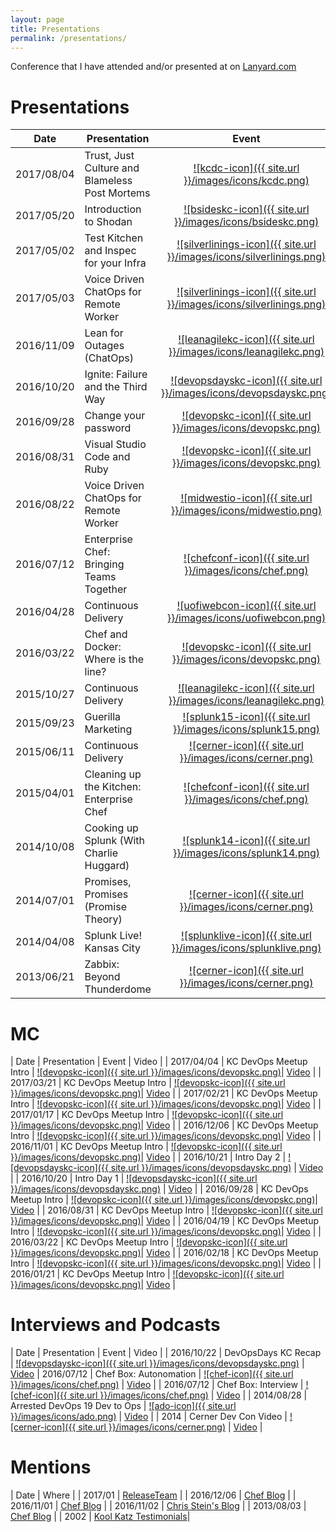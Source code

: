 ```yaml
---
layout: page
title: Presentations
permalink: /presentations/
---
```


Conference that I have attended and/or presented at on [Lanyard.com](http://lanyrd.com/profile/ablythe/)

# Presentations

| Date          | Presentation                             | Event                             | Slides | Video |
| ------------- | ---------------------------------------- |:---------------------------------:|:------:|:-----:|
| 2017/08/04    | Trust, Just Culture and Blameless Post Mortems | [![kcdc-icon]({{ site.url }}/images/icons/kcdc.png)][kcdc2017]            | Coming | Coming |
| 2017/05/20    | Introduction to Shodan                   | [![bsideskc-icon]({{ site.url }}/images/icons/bsideskc.png)][bsideskc2017]         | Coming | Coming |
| 2017/05/02    | Test Kitchen and Inspec for your Infra | [![silverlinings-icon]({{ site.url }}/images/icons/silverlinings.png)][silverlinings2017] | [Slides][stlsltestkitchen2017slides] | [Video][stlsltestkitchen2017vid] |
| 2017/05/03    | Voice Driven ChatOps for Remote Worker   | [![silverlinings-icon]({{ site.url }}/images/icons/silverlinings.png)][silverlinings2017] | [Slides][stlslchatops2017slides] | [Video][stlslchatops2017vid] |
| 2016/11/09    | Lean for Outages (ChatOps)               | [![leanagilekc-icon]({{ site.url }}/images/icons/leanagilekc.png)][leanagilekc2016]   | [Slides][leanagilekc2016slides] | [Video][leanagilekc2016vid] |
| 2016/10/20    | Ignite: Failure and the Third Way        | [![devopsdayskc-icon]({{ site.url }}/images/icons/devopsdayskc.png)][devopsdayskc2016] | [Slides][devopsdayskc2016slides] | [Video][devopsdayskc2016failvid] |
| 2016/09/28    | Change your password                     | [![devopskc-icon]({{ site.url }}/images/icons/devopskc.png)][kcdevopsmeetup]| [Slides][changeyourpasswordslides] | [Video][changeyourpasswordvid] |
| 2016/08/31    | Visual Studio Code and Ruby              | [![devopskc-icon]({{ site.url }}/images/icons/devopskc.png)][kcdevopsmeetup]| [Slides][visualstudiorubyslides] | [Video][visualstudioruby] |
| 2016/08/22    | Voice Driven ChatOps for Remote Worker   | [![midwestio-icon]({{ site.url }}/images/icons/midwestio.png)][midwestio] | N/A | [Coming?][midwestio2016vidlist] |
| 2016/07/12    | Enterprise Chef: Bringing Teams Together | [![chefconf-icon]({{ site.url }}/images/icons/chef.png)][chefconf] | Slides | [Video][chefconf2016vid] |
| 2016/04/28    | Continuous Delivery                      | [![uofiwebcon-icon]({{ site.url }}/images/icons/uofiwebcon.png)][uofiwebcon] | [Slides][uofiwebcon2016slides] | N/A   |
| 2016/03/22    | Chef and Docker: Where is the line?      | [![devopskc-icon]({{ site.url }}/images/icons/devopskc.png)][kcdevopsmeetup]| [Slides][kcdevopsmeetupmar2016slides] | [Video][kcdevopsmeetupmar2016vid] |
| 2015/10/27    | Continuous Delivery                      | [![leanagilekc-icon]({{ site.url }}/images/icons/leanagilekc.png)][leanagilekc2015] | [Slides][leanagilekc2015slides] | N/A   |
| 2015/09/23    | Guerilla Marketing                       | [![splunk15-icon]({{ site.url }}/images/icons/splunk15.png)][splunkconf]| [Slides][splunk2015slides] | [Video][splunkconf2015vid] |
| 2015/06/11    | Continuous Delivery                      | [![cerner-icon]({{ site.url }}/images/icons/cerner.png)][cernerdevcon] | [Slides][cernerdevcon2015slides] | N/A |
| 2015/04/01    | Cleaning up the Kitchen: Enterprise Chef | [![chefconf-icon]({{ site.url }}/images/icons/chef.png)][chefconf] | [Slides][chefconf2015slides] | [Video][chefconf2015vid] |
| 2014/10/08    | Cooking up Splunk (With Charlie Huggard) | [![splunk14-icon]({{ site.url }}/images/icons/splunk14.png)][splunkconf]     | [Slides][splunk2014slides] | [Video][splunkconf2014vid] |
| 2014/07/01    | Promises, Promises (Promise Theory)      | [![cerner-icon]({{ site.url }}/images/icons/cerner.png)][cernerdevcon] | Slides | [Video][cernerdevcon2014] |
| 2014/04/08    | Splunk Live! Kansas City                 | [![splunklive-icon]({{ site.url }}/images/icons/splunklive.png)][splvkc]| N/A | N/A   |
| 2013/06/21    | Zabbix: Beyond Thunderdome               | [![cerner-icon]({{ site.url }}/images/icons/cerner.png)][cernerdevcon]| [Slides][cernerdevcon2013slides] | [Video][cernerdevcon2013]

# MC

| Date          | Presentation                             | Event                             | Video |
| 2017/04/04    | KC DevOps Meetup Intro     | [![devopskc-icon]({{ site.url }}/images/icons/devopskc.png)][kcdevopsmeetup]| [Video][kcdevopsmeetupapr2017annvid] | 
| 2017/03/21    | KC DevOps Meetup Intro     | [![devopskc-icon]({{ site.url }}/images/icons/devopskc.png)][kcdevopsmeetup]| [Video][kcdevopsmeetupmar2017annvid] | 
| 2017/02/21    | KC DevOps Meetup Intro     | [![devopskc-icon]({{ site.url }}/images/icons/devopskc.png)][kcdevopsmeetup]| [Video][kcdevopsmeetupfeb2017annvid] | 
| 2017/01/17    | KC DevOps Meetup Intro     | [![devopskc-icon]({{ site.url }}/images/icons/devopskc.png)][kcdevopsmeetup]| [Video][kcdevopsmeetupjan2017annvid] | 
| 2016/12/06    | KC DevOps Meetup Intro     | [![devopskc-icon]({{ site.url }}/images/icons/devopskc.png)][kcdevopsmeetup]| [Video][kcdevopsmeetupdec2016annvid] | 
| 2016/11/01    | KC DevOps Meetup Intro     | [![devopskc-icon]({{ site.url }}/images/icons/devopskc.png)][kcdevopsmeetup]| [Video][kcdevopsmeetupnov2016annvid] | 
| 2016/10/21    | Intro Day 2                | [![devopsdayskc-icon]({{ site.url }}/images/icons/devopsdayskc.png)][devopsdayskc2016] | [Video][devopsdayskcday2introvid] |
| 2016/10/20    | Intro Day 1                | [![devopsdayskc-icon]({{ site.url }}/images/icons/devopsdayskc.png)][devopsdayskc2016] | [Video][devopsdayskcday1introvid] |
| 2016/09/28    | KC DevOps Meetup Intro     | [![devopskc-icon]({{ site.url }}/images/icons/devopskc.png)][kcdevopsmeetup]| [Video][kcdevopsmeetupsept2016annvid] |
| 2016/08/31    | KC DevOps Meetup Intro     | [![devopskc-icon]({{ site.url }}/images/icons/devopskc.png)][kcdevopsmeetup]| [Video][kcdevopsmeetupaug2016annvid] |
| 2016/04/19    | KC DevOps Meetup Intro     | [![devopskc-icon]({{ site.url }}/images/icons/devopskc.png)][kcdevopsmeetup]| [Video][kcdevopsmeetupapr2016annvid] |
| 2016/03/22    | KC DevOps Meetup Intro     | [![devopskc-icon]({{ site.url }}/images/icons/devopskc.png)][kcdevopsmeetup]| [Video][kcdevopsmeetupmar2016annvid] |
| 2016/02/18    | KC DevOps Meetup Intro     | [![devopskc-icon]({{ site.url }}/images/icons/devopskc.png)][kcdevopsmeetup]| [Video][kcdevopsmeetupfeb2016annvid] |
| 2016/01/21    | KC DevOps Meetup Intro     | [![devopskc-icon]({{ site.url }}/images/icons/devopskc.png)][kcdevopsmeetup]| [Video][kcdevopsmeetupjan2016annvid] |

# Interviews and Podcasts

| Date          | Presentation                             | Event                             | Video |
| 2016/10/22    | DevOpsDays KC Recap                      | [![devopsdayskc-icon]({{ site.url }}/images/icons/devopsdayskc.png)][devopsdayskc2016] | [Video][devopsdayskcday2introvid]
| 2016/07/12    | Chef Box: Autonomation                   | [![chef-icon]({{ site.url }}/images/icons/chef.png)][chefconf] | [Video][chefconfbox2016aaron] |
| 2016/07/12    | Chef Box: Interview                      | [![chef-icon]({{ site.url }}/images/icons/chef.png)][chefconf] | [Video][chefconfbox2016interview] |
| 2014/08/28    | Arrested DevOps 19 Dev to Ops            | [![ado-icon]({{ site.url }}/images/icons/ado.png)][arresteddevops] | [Video][arresteddevops19vid] |
| 2014          | Cerner Dev Con Video                     | [![cerner-icon]({{ site.url }}/images/icons/cerner.png)][cernerdevcon] | [Video][cernerdevcon2014promo] |

# Mentions

| Date          | Where                             |
| 2017/01       | [ReleaseTeam][releaseteam2017]    |
| 2016/12/06    | [Chef Blog][chef12062016]         |
| 2016/11/01    | [Chef Blog][chef11012016]         |
| 2016/11/02    | [Chris Stein's Blog][chrissteinblog] |
| 2013/08/03    | [Chef Blog][chef05082013]         |
| 2002          | [Kool Katz Testimonials][koolkatz]|

[kcdc2017]: http://kcdc.info
[bsideskc2017]: https://www.bsideskc.org/
[silverlinings2017]: http://stlsilverlinings.org/
[leanagilekc2016]: http://2016.leanagilekc.com/
[leanagilekc2015]: http://2015.leanagilekc.com/
[kcdevopsmeetup]: http://www.meetup.com/DevOps-Kansas-City/
[devopsdayskc2016]: http://devopsdayskc.org
[midwestio]: http://www.midwest.io/
[chefconf]: https://chefconf.chef.io/
[uofiwebcon]: http://webcon.illinois.edu
[splunkconf]: http://conf.splunk.com/
[arresteddevops]: https://www.arresteddevops.com/
[cernerdevcon]: https://twitter.com/cernereng
[splvkc]: http://live.splunk.com/kansascity

[stlslchatops2017vid]: https://youtu.be/u6NSjWU8QeE
[stlsltestkitchen2017vid]: https://youtu.be/q1RQPl-nw8w
[kcdevopsmeetupapr2017annvid]: https://www.youtube.com/watch?v=LcPzDG-Jk1E
[kcdevopsmeetupmar2017annvid]: https://www.youtube.com/watch?v=dHNCe0Od5k8
[kcdevopsmeetupfeb2017annvid]: https://www.youtube.com/watch?v=-S2epxreZxM
[kcdevopsmeetupjan2017annvid]: https://www.youtube.com/watch?v=Xgh_BqhSrX8
[kcdevopsmeetupdec2016annvid]: https://www.youtube.com/watch?v=fg87m1eHnug
[leanagilekc2016vid]: https://www.youtube.com/watch?v=zyqeEC1YTG0
[devopsdayskcrecapvid]: https://www.youtube.com/watch?v=dyOaK7N0qf4
[devopsdayskcday2introvid]: https://www.youtube.com/watch?v=3BYW1Q0Fz-0
[devopsdayskcday1introvid]: https://www.youtube.com/watch?v=vTPElcrSDHk
[devopsdayskc2016failvid]: https://www.youtube.com/watch?v=XhLwnZKxix8&index=5&list=PLE7tQUdRKcybhZsL8yLODmpwBmerptnqu
[changeyourpasswordvid]: https://www.youtube.com/watch?v=L5FLpFOezCc
[midwestio2016vidlist]: https://www.youtube.com/user/midwestio/videos
[kcdevopsmeetupsept2016annvid]: https://www.youtube.com/watch?v=XxIVT2o6SCY
[kcdevopsmeetupmar2016vid]: https://www.youtube.com/watch?v=9WPw_CqJycE
[kcdevopsmeetupapr2016annvid]: https://www.youtube.com/watch?v=iEKqh6HSUjE&t=1s
[kcdevopsmeetupmar2016annvid]: https://www.youtube.com/watch?v=jUE4u2e1H3k
[kcdevopsmeetupfeb2016annvid]: https://www.youtube.com/watch?v=taf8LD3skU0
[kcdevopsmeetupjan2016annvid]: https://www.youtube.com/watch?v=wzNCvRY6sf4
[kcdevopsmeetupnov2016annvid]: https://www.youtube.com/watch?v=mWKsz6455H0
[kcdevopsmeetupaug2016annvid]: https://www.youtube.com/watch?v=ZmzfpJ9gTp4
[visualstudioruby]: https://www.youtube.com/watch?v=l-nLtlfHFzo
[chefconf2016vid]: https://www.youtube.com/watch?v=zvUTUIZSo_I
[chefconfbox2016aaron]: https://www.youtube.com/watch?v=vSoAwsu1aqU
[chefconfbox2016interview]: https://www.youtube.com/watch?v=ca2bHMviWx8
[chefconf2015vid]: https://www.youtube.com/watch?v=EHIzjrg0fFU
[arresteddevops19vid]: https://www.arresteddevops.com/dev-to-ops/
[splunkconf2014vid]: https://conf.splunk.com/session/2014/conf2014_CharlieHuggard_Cerner_ITOperations.mp4
[splunkconf2015vid]: http://conf.splunk.com/session/2015/recordings/2015-splunk-ct5.mp4
[cernerdevcon2014]: https://www.youtube.com/watch?v=4f5QrgDmYz8&t=11s
[cernerdevcon2014promo]: https://youtu.be/YCdbh0D1IW8?t=118
[cernerdevcon2013]: https://www.youtube.com/watch?v=p513NVac6C8

[stlslchatops2017slides]: https://speakerdeck.com/aaronblythe/voice-controlled-chatops-for-the-remote-worker
[stlsltestkitchen2017slides]: https://github.com/aaronblythe/hello_webpage_chef/tree/master/Presentation
[leanagilekc2016slides]: https://speakerdeck.com/aaronblythe/chatops-for-outages-at-lean-agile-kc
[devopsdayskc2016slides]: https://drive.google.com/file/d/0Bz33o_Xkz6GYRjhsYTlxS3pSQnc/view
[uofiwebcon2016slides]: https://github.com/aaronblythe/jenkins_scripts/tree/master/presentation
[changeyourpasswordslides]: https://speakerdeck.com/aaronblythe/change-your-password
[visualstudiorubyslides]: https://speakerdeck.com/aaronblythe/search-for-a-ruby-ide
[kcdevopsmeetupmar2016slides]: https://speakerdeck.com/aaronblythe/chef-and-docker-where-is-the-line
[leanagilekc2015slides]: https://www.slideshare.net/AaronBlythe/creating-a-pipeline-leanagilekc-2015
[splunk2015slides]: http://conf.splunk.com/session/2015/conf2015_ABlythe_Splunk_Adopting_GuerrillaMarketingHowTo.pdf
[cernerdevcon2015slides]: https://www.slideshare.net/AaronBlythe/chefconf-2015-cleaning-up-the-kitchen
[chefconf2015slides]: https://www.slideshare.net/AaronBlythe/chefconf-2015-cleaning-up-the-kitchen
[splunk2014slides]: https://conf.splunk.com/session/2014/conf2014_CharlieHuggard_Cerner_ITOperations.pdf
[cernerdevcon2013slides]: https://www.slideshare.net/AaronBlythe/zabbix-beyond-thunderdome

[releaseteam2017]: https://www.releaseteam.com/newsletters/jan2017.pdf
[chef12062016]: https://blog.chef.io/2016/12/06/tis-the-season-for-putting-customers-first/
[chef11012016]: https://blog.chef.io/2016/11/01/chef-at-devopsdays-kansas-city/
[chef05082013]: https://blog.chef.io/2013/05/08/chef-10-26-0-released/
[chrissteinblog]: http://chrisstein.io/devopsdays/2016/11/02/devopsdayskc2016-the-beginning.html
[koolkatz]: http://www.koolkatzsurf.com/testimonials.htm
